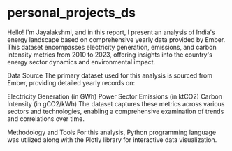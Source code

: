 # personal_projects_ds
Hello! I'm Jayalakshmi, and in this report, I present an analysis of India's energy landscape based on comprehensive yearly data provided by Ember. This dataset encompasses electricity generation, emissions, and carbon intensity metrics from 2010 to 2023, offering insights into the country's energy sector dynamics and environmental impact.

Data Source
The primary dataset used for this analysis is sourced from Ember, providing detailed yearly records on:

Electricity Generation (in GWh) Power Sector Emissions (in ktCO2) Carbon Intensity (in gCO2/kWh) The dataset captures these metrics across various sectors and technologies, enabling a comprehensive examination of trends and correlations over time.

Methodology and Tools
For this analysis, Python programming language was utilized along with the Plotly library for interactive data visualization. 
